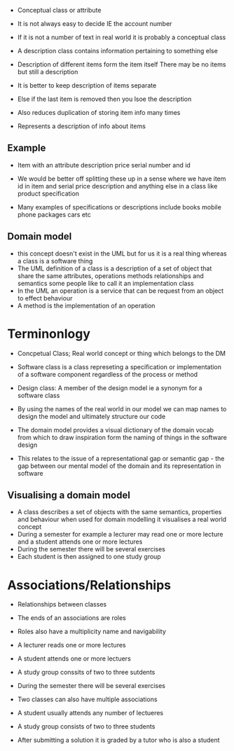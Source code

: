 
- Conceptual class or attribute 
- It is not always easy to decide IE the account number
- If it is not a number of text in real world it is probably a conceptual class

- A description class contains information pertaining to something else

-  Description of different items form the item itself There may be no items but still
    a description

- It is better to keep description of items separate
- Else if the last item is removed then you lsoe the description
- Also reduces duplication of storing item info many times
- Represents a description of info about items
## Example


- Item with an attribute description price serial number and id
- We would be better off splitting these up in a sense where we have item id in item and serial price description and anything else in a class like product specification


- Many examples of specifications or descriptions include books mobile phone packages cars etc

## Domain model

- this concept doesn't exist in the UML but for us it is a real thing whereas a class is a software thing
- The UML definition of  a class is a description of a set of object that share the same attributes, operations methods relationships and semantics some people like to call it an implementation class
- In the UML an operation is a service that can be request from an object to effect behaviour
- A method is the implementation of an operation

# Terminonlogy

- Concpetual Class; Real world concept or thing which belongs to the DM
- Software class is a class represeting a specification or implementation of a software component regardless of the process or method
- Design class: A member of the design model ie a synonym for a software class

- By using the names of the real world in our model we can map names to design the model and ultimately structure our code
- The domain model provides a visual dictionary of the domain vocab from which to draw inspiration form the naming of things in the software design
- This relates to the issue of a representational gap or semantic gap - the gap between our mental model of the domain and its representation in software

## Visualising a domain model

- A class describes a set of objects with the same semantics, properties and behaviour when used for domain modelling it visualises a real world concept
- During a semester for example a lecturer may read one or more lecture and a student attends one or more lectures
- During the semester there will be several  exercises
- Each student is then assigned to one study group

# Associations/Relationships

- Relationships between classes
- The ends of an associations are roles
- Roles also have a multiplicity name and navigability
- A lecturer reads one or more lectures
- A student attends one or more lectuers
- A study group conssits of two to three sutdents
- During the semester there will be several exercises

- Two classes can also have multiple associations
- A student usually attends any number of lectueres
- A study group consists of two to three students
- After submitting a solution it is graded by a tutor who is also a student







